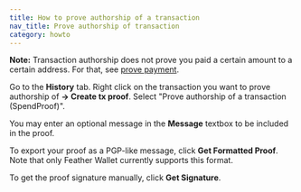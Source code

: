 ```yaml
---
title: How to prove authorship of a transaction
nav_title: Prove authorship of transaction 
category: howto
---
```


**Note:** Transaction authorship does not prove you paid a certain amount to a certain address. For that, see [prove payment](prove-payment).

Go to the **History** tab. Right click on the transaction you want to prove authorship of **→ Create tx proof**. Select "Prove authorship of a transaction (SpendProof)".

You may enter an optional message in the **Message** textbox to be included in the proof.

To export your proof as a PGP-like message, click **Get Formatted Proof**. Note that only Feather Wallet currently supports this format.

To get the proof signature manually, click **Get Signature**.

